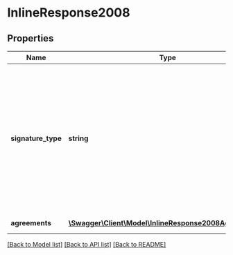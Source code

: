 # InlineResponse2008

## Properties
Name | Type | Description | Notes
------------ | ------------- | ------------- | -------------
**signature_type** | **string** | If set to &#x60;type_name&#x60;, then these agreements are set up to accept a typed name as the signature.  If set to &#x60;signature&#x60;, then these agreements are set up to accept a signature image. | 
**agreements** | [**\Swagger\Client\Model\InlineResponse2008Agreements[]**](InlineResponse2008Agreements.md) | The list of agreements | 

[[Back to Model list]](../README.md#documentation-for-models) [[Back to API list]](../README.md#documentation-for-api-endpoints) [[Back to README]](../README.md)


